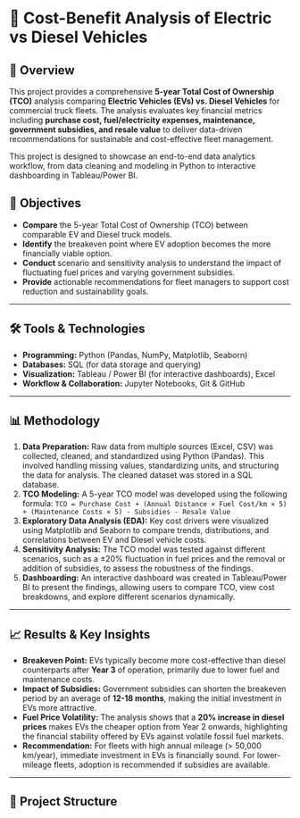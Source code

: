 # 🚛 Cost-Benefit Analysis of Electric vs Diesel Vehicles

## 📖 Overview

This project provides a comprehensive **5-year Total Cost of Ownership (TCO)** analysis comparing **Electric Vehicles (EVs) vs. Diesel Vehicles** for commercial truck fleets. The analysis evaluates key financial metrics including **purchase cost, fuel/electricity expenses, maintenance, government subsidies, and resale value** to deliver data-driven recommendations for sustainable and cost-effective fleet management.

This project is designed to showcase an end-to-end data analytics workflow, from data cleaning and modeling in Python to interactive dashboarding in Tableau/Power BI.

## 🎯 Objectives

-   **Compare** the 5-year Total Cost of Ownership (TCO) between comparable EV and Diesel truck models.
-   **Identify** the breakeven point where EV adoption becomes the more financially viable option.
-   **Conduct** scenario and sensitivity analysis to understand the impact of fluctuating fuel prices and varying government subsidies.
-   **Provide** actionable recommendations for fleet managers to support cost reduction and sustainability goals.

---

## 🛠 Tools & Technologies

-   **Programming:** Python (Pandas, NumPy, Matplotlib, Seaborn)
-   **Databases:** SQL (for data storage and querying)
-   **Visualization:** Tableau / Power BI (for interactive dashboards), Excel
-   **Workflow & Collaboration:** Jupyter Notebooks, Git & GitHub

---

## 📊 Methodology

1.  **Data Preparation:** Raw data from multiple sources (Excel, CSV) was collected, cleaned, and standardized using Python (Pandas). This involved handling missing values, standardizing units, and structuring the data for analysis. The cleaned dataset was stored in a SQL database.
2.  **TCO Modeling:** A 5-year TCO model was developed using the following formula:
    `TCO = Purchase Cost + (Annual Distance × Fuel Cost/km × 5) + (Maintenance Costs × 5) - Subsidies - Resale Value`
3.  **Exploratory Data Analysis (EDA):** Key cost drivers were visualized using Matplotlib and Seaborn to compare trends, distributions, and correlations between EV and Diesel vehicle costs.
4.  **Sensitivity Analysis:** The TCO model was tested against different scenarios, such as a ±20% fluctuation in fuel prices and the removal or addition of subsidies, to assess the robustness of the findings.
5.  **Dashboarding:** An interactive dashboard was created in Tableau/Power BI to present the findings, allowing users to compare TCO, view cost breakdowns, and explore different scenarios dynamically.

---

## 📈 Results & Key Insights

-   **Breakeven Point:** EVs typically become more cost-effective than diesel counterparts after **Year 3** of operation, primarily due to lower fuel and maintenance costs.
-   **Impact of Subsidies:** Government subsidies can shorten the breakeven period by an average of **12-18 months**, making the initial investment in EVs more attractive.
-   **Fuel Price Volatility:** The analysis shows that a **20% increase in diesel prices** makes EVs the cheaper option from Year 2 onwards, highlighting the financial stability offered by EVs against volatile fossil fuel markets.
-   **Recommendation:** For fleets with high annual mileage (> 50,000 km/year), immediate investment in EVs is financially sound. For lower-mileage fleets, adoption is recommended if subsidies are available.

---

## 📁 Project Structure
